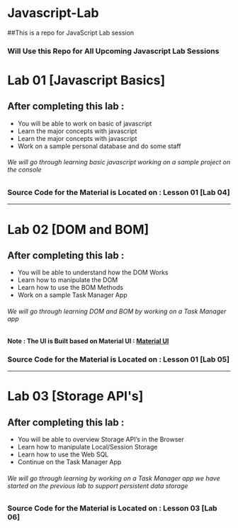 # Javascript-Lab
##This is a repo for JavaScript Lab session 
### Will Use this Repo for All Upcoming Javascript Lab Sessions

# Lab 01 [Javascript Basics]

## After completing this lab : 
* You will be able to work on basic of javascript
* Learn the major concepts with javascript 
* Learn the major concepts with javascript 
* Work on a sample personal database and do some staff 
###### We will go through learning basic javascript working on a sample project on the console 

### Source Code for the Material is Located on  : Lesson 01 [Lab 04]

---

# Lab 02 [DOM and BOM]

## After completing this lab : 
* You will be able to understand how the DOM Works 
* Learn how to manipulate the DOM 
* Learn how to use the BOM Methods 
* Work on a sample Task Manager App 
###### We will go through learning DOM and BOM by  working on a Task Manager app 

#### Note : The UI is Built based on Material UI :  [Material UI](https://materializecss.com/)

### Source Code for the Material is Located on  : Lesson 01 [Lab 05]


---

# Lab 03 [Storage API's]

## After completing this lab : 
* You will be able to overview Storage API’s in the Browser 
* Learn how to manipulate Local/Session Storage 
* Learn how to use the Web SQL 
* Continue  on the Task Manager App 


###### We will go through learning  by  working on a Task Manager app we have started on the previous lab  to support persistent data storage 


### Source Code for the Material is Located on  : Lesson 03 [Lab 06]
